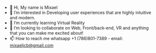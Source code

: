 - 👋 Hi, My name is Mixael
- 👀 I’m interested in Developing user experiences that are highly intuitive and modern. 
- 🌱 I’m currently learning Virtual Reality
- 💞️ I’m looking to collaborate on Web, Front/back-end, VR and anything that you can make me excited about!
- 📫 How to reach me whatsapp +1 (786)801-7389 - email: mixaeljcb@gmail.com

<!---
MJ-cb/MJ-cb is a ✨ special ✨ repository because its `README.md` (this file) appears on your GitHub profile.
You can click the Preview link to take a look at your changes.
--->
